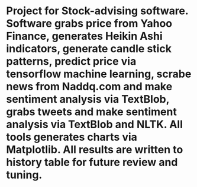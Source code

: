 # Project for Stock-advising software. Software grabs price from Yahoo Finance, generates Heikin Ashi indicators, generate candle stick patterns, predict price via tensorflow machine learning, scrabe news from Naddq.com and make sentiment analysis via TextBlob, grabs tweets and make sentiment analysis via TextBlob and NLTK. All tools generates charts via Matplotlib. All results are written to history table for future review and tuning. 
